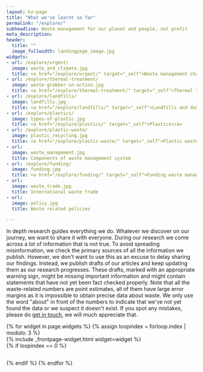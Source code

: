 ```yaml
---
layout: kz-page
title: "What we've learnt so far"
permalink: "/explore/"
subheadline: Waste management for our planet and people, not profit
meta_description:
header:
  title: ""
  image_fullwidth: landingpage_image.jpg
widgets:
- url: /explore/urgent/
  image: waste_and_climate.jpg
  title: <a href="/explore/urgent/" target="_self">Waste management challenges are urgent</a>
- url: /explore/thermal-treatment/
  image: waste-grabber-in-action.jpg
  title: <a href="/explore/thermal-treatment/" target="_self">Thermal treatment of waste</a> 
- url: /explore/landfills/
  image: landfills.jpg
  title: <a href="/explore/landfills/" target="_self">Landfills and dumpsites</a>
- url: /explore/plastics/
  image: types-of-plastic.jpg
  title: <a href="/explore/plastics/" target="_self">Plastics</a>
- url: /explore/plastic-waste/
  image: plastic_recycling.jpg
  title: <a href="/explore/plastic-waste/" target="_self">Plastic waste</a>
- url:
  image: waste_management.jpg
  title: Components of waste management system
- url: /explore/funding/
  image: funding.jpg
  title: <a href="/explore/funding/" target="_self">Funding waste management projects</a>
- url:
  image: waste_trade.jpg
  title: International waste trade
- url:
  image: policy.jpg
  title: Waste related policies

---
```


In depth research guides everything we do.
Whatever we discover on our journey, we want to share it with everyone.
During our research we come across a lot of information that is not true.
To avoid spreading misinformation, we check the primary sources of all the information we publish.
However, we don't want to use this as an excuse to delay sharing our findings.
Instead, we publish drafts of our articles and keep updating them as our research progresses. 
These drafts, marked with an appropriate warning sign, might be missing important information and might contain statements that have not yet been fact checked properly.
Note that all the waste-related numbers are point estimates, all of them have large error margins as it is impossible to obtain precise data about waste. 
We only use the word "about" in front of the numbers to indicate that we've not yet found the data or we suspect it doesn't exist. 
If you spot any mistakes, please do <a href="mailto:hello@samudra.world" target="_blank">get in touch</a>, we will much appreciate that.


<div class="row">
  {% for widget in page.widgets %}
    {% assign loopindex = forloop.index | modulo: 3 %}
    <div id="{{ widget.anchor }}">{% include _frontpage-widget.html widget=widget %}</div>
    {% if loopindex == 0 %}
  <hr style="height:1px; visibility:hidden;" /> <!-- Prevents long first column items from pushing new rows to the right -->
    {% endif %}
  {% endfor %}
</div>

